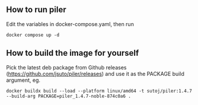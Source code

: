 ## How to run piler

Edit the variables in docker-compose.yaml, then run

```
docker compose up -d
```

## How to build the image for yourself

Pick the latest deb package from Github releases (https://github.com/jsuto/piler/releases)
and use it as the PACKAGE build argument, eg.

```
docker buildx build --load --platform linux/amd64 -t sutoj/piler:1.4.7 --build-arg PACKAGE=piler_1.4.7-noble-874c0a6 .
```
